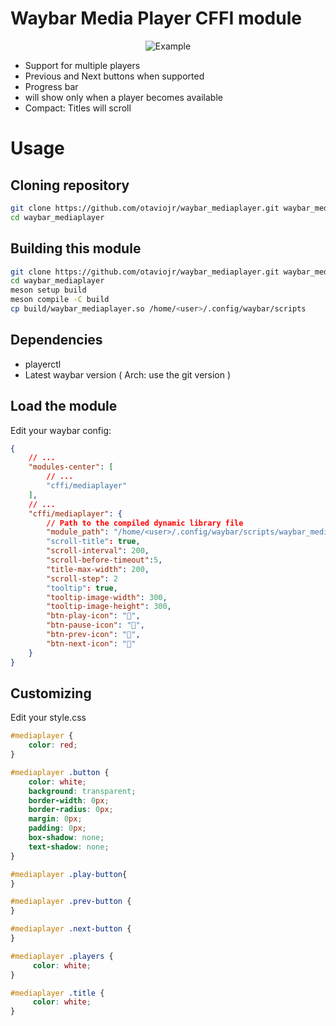# Waybar Media Player CFFI module

<p align="center">
  <img src="https://otaviojr.github.io/waybar_mediaplayer/docs/example.png" alt="Example">
</p>

* Support for multiple players
* Previous and Next buttons when supported
* Progress bar
* will show only when a player becomes available
* Compact: Titles will scroll

# Usage

## Cloning repository

```bash
git clone https://github.com/otaviojr/waybar_mediaplayer.git waybar_mediaplayer
cd waybar_mediaplayer
```

## Building this module

```bash
git clone https://github.com/otaviojr/waybar_mediaplayer.git waybar_mediaplayer
cd waybar_mediaplayer
meson setup build
meson compile -C build
cp build/waybar_mediaplayer.so /home/<user>/.config/waybar/scripts
```

## Dependencies

* playerctl
* Latest waybar version ( Arch: use the git version )

## Load the module

Edit your waybar config:
```json
{
	// ...
	"modules-center": [
		// ...
		"cffi/mediaplayer"
	],
	// ...
	"cffi/mediaplayer": {
		// Path to the compiled dynamic library file
		"module_path": "/home/<user>/.config/waybar/scripts/waybar_mediaplayer.so"
		"scroll-title": true,
		"scroll-interval": 200,
		"scroll-before-timeout":5,
		"title-max-width": 200,
		"scroll-step": 2
		"tooltip": true,
		"tooltip-image-width": 300,
		"tooltip-image-height": 300,
		"btn-play-icon": "",
		"btn-pause-icon": "",
		"btn-prev-icon": "",
		"btn-next-icon": ""
	}
}
```

## Customizing

Edit your style.css
```css
#mediaplayer {
    color: red;
}

#mediaplayer .button {
    color: white;
    background: transparent;
    border-width: 0px;
    border-radius: 0px;
    margin: 0px;
    padding: 0px;
    box-shadow: none;
    text-shadow: none;
}

#mediaplayer .play-button{
}

#mediaplayer .prev-button {
}

#mediaplayer .next-button {
}

#mediaplayer .players {
     color: white;
}

#mediaplayer .title {
     color: white;
}
```
